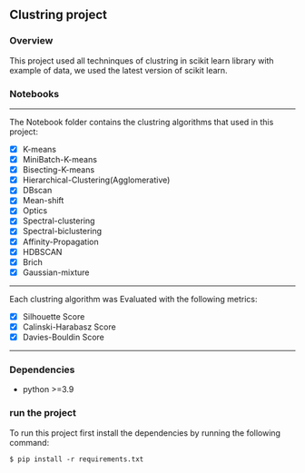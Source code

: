 ## Clustring project

### Overview
This project used all techninques of clustring in scikit learn library with example of data, we used the latest version of scikit learn.

### Notebooks
---
The Notebook folder contains the clustring algorithms that used in this project:

* [X] K-means
* [X] MiniBatch-K-means
* [X] Bisecting-K-means
* [X] Hierarchical-Clustering(Agglomerative)
* [X] DBscan
* [X] Mean-shift
* [X] Optics
* [X] Spectral-clustering
* [X] Spectral-biclustering
* [X] Affinity-Propagation
* [X] HDBSCAN
* [X] Brich
* [X] Gaussian-mixture

---
Each clustring algorithm was Evaluated with the following metrics:

* [X] Silhouette Score
* [X] Calinski-Harabasz Score
* [X] Davies-Bouldin Score
---
### Dependencies

- python >=3.9

### run the project
To run this project first install the dependencies by running the following command:

```console
$ pip install -r requirements.txt
```

 
